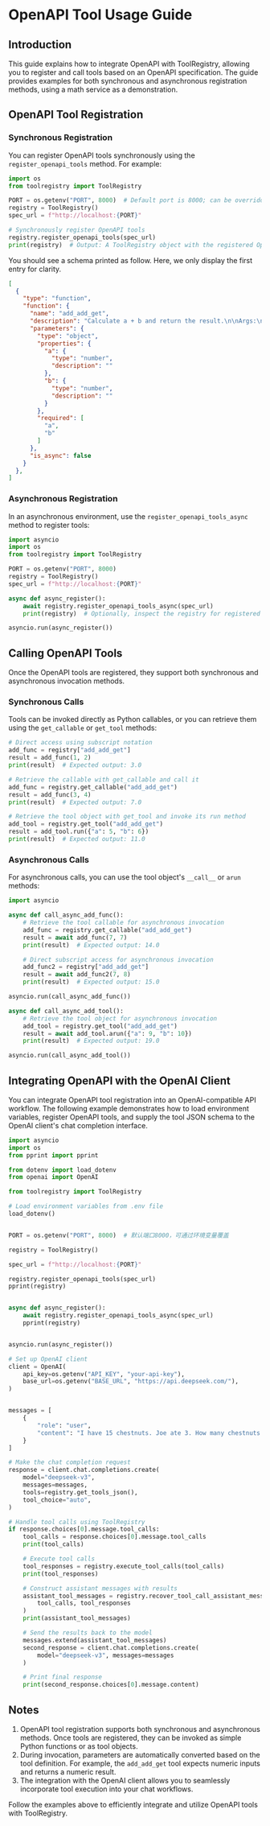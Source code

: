 # OpenAPI Tool Usage Guide

## Introduction

This guide explains how to integrate OpenAPI with ToolRegistry, allowing you to register and call tools based on an OpenAPI specification. The guide provides examples for both synchronous and asynchronous registration methods, using a math service as a demonstration.

## OpenAPI Tool Registration

### Synchronous Registration

You can register OpenAPI tools synchronously using the `register_openapi_tools` method. For example:

```python
import os
from toolregistry import ToolRegistry

PORT = os.getenv("PORT", 8000)  # Default port is 8000; can be overridden by an environment variable
registry = ToolRegistry()
spec_url = f"http://localhost:{PORT}"

# Synchronously register OpenAPI tools
registry.register_openapi_tools(spec_url)
print(registry)  # Output: A ToolRegistry object with the registered OpenAPI tools
```

You should see a schema printed as follow. Here, we only display the first entry for clarity.

```json
[
  {
    "type": "function",
    "function": {
      "name": "add_add_get",
      "description": "Calculate a + b and return the result.\n\nArgs:\n    a (float): The first operand.\n    b (float): The second operand.\n\nReturns:\n    dict: A dictionary containing the key \"result\" with the sum of a and b.",
      "parameters": {
        "type": "object",
        "properties": {
          "a": {
            "type": "number",
            "description": ""
          },
          "b": {
            "type": "number",
            "description": ""
          }
        },
        "required": [
          "a",
          "b"
        ]
      },
      "is_async": false
    }
  },
]
```

### Asynchronous Registration

In an asynchronous environment, use the `register_openapi_tools_async` method to register tools:

```python
import asyncio
import os
from toolregistry import ToolRegistry

PORT = os.getenv("PORT", 8000)
registry = ToolRegistry()
spec_url = f"http://localhost:{PORT}"

async def async_register():
    await registry.register_openapi_tools_async(spec_url)
    print(registry)  # Optionally, inspect the registry for registered tools

asyncio.run(async_register())
```

## Calling OpenAPI Tools

Once the OpenAPI tools are registered, they support both synchronous and asynchronous invocation methods.

### Synchronous Calls

Tools can be invoked directly as Python callables, or you can retrieve them using the `get_callable` or `get_tool` methods:

```python
# Direct access using subscript notation
add_func = registry["add_add_get"]
result = add_func(1, 2)
print(result)  # Expected output: 3.0

# Retrieve the callable with get_callable and call it
add_func = registry.get_callable("add_add_get")
result = add_func(3, 4)
print(result)  # Expected output: 7.0

# Retrieve the tool object with get_tool and invoke its run method
add_tool = registry.get_tool("add_add_get")
result = add_tool.run({"a": 5, "b": 6})
print(result)  # Expected output: 11.0
```

### Asynchronous Calls

For asynchronous calls, you can use the tool object's `__call__` or `arun` methods:

```python
import asyncio

async def call_async_add_func():
    # Retrieve the tool callable for asynchronous invocation
    add_func = registry.get_callable("add_add_get")
    result = await add_func(7, 7)
    print(result)  # Expected output: 14.0

    # Direct subscript access for asynchronous invocation
    add_func2 = registry["add_add_get"]
    result = await add_func2(7, 8)
    print(result)  # Expected output: 15.0

asyncio.run(call_async_add_func())

async def call_async_add_tool():
    # Retrieve the tool object for asynchronous invocation
    add_tool = registry.get_tool("add_add_get")
    result = await add_tool.arun({"a": 9, "b": 10})
    print(result)  # Expected output: 19.0

asyncio.run(call_async_add_tool())
```

## Integrating OpenAPI with the OpenAI Client

You can integrate OpenAPI tool registration into an OpenAI-compatible API workflow. The following example demonstrates how to load environment variables, register OpenAPI tools, and supply the tool JSON schema to the OpenAI client's chat completion interface.

```python
import asyncio
import os
from pprint import pprint

from dotenv import load_dotenv
from openai import OpenAI

from toolregistry import ToolRegistry

# Load environment variables from .env file
load_dotenv()


PORT = os.getenv("PORT", 8000)  # 默认端口8000，可通过环境变量覆盖

registry = ToolRegistry()

spec_url = f"http://localhost:{PORT}"

registry.register_openapi_tools(spec_url)
pprint(registry)


async def async_register():
    await registry.register_openapi_tools_async(spec_url)
    pprint(registry)


asyncio.run(async_register())

# Set up OpenAI client
client = OpenAI(
    api_key=os.getenv("API_KEY", "your-api-key"),
    base_url=os.getenv("BASE_URL", "https://api.deepseek.com/"),
)


messages = [
    {
        "role": "user",
        "content": "I have 15 chestnuts. Joe ate 3. How many chestnuts do I have left?",
    }
]

# Make the chat completion request
response = client.chat.completions.create(
    model="deepseek-v3",
    messages=messages,
    tools=registry.get_tools_json(),
    tool_choice="auto",
)

# Handle tool calls using ToolRegistry
if response.choices[0].message.tool_calls:
    tool_calls = response.choices[0].message.tool_calls
    print(tool_calls)

    # Execute tool calls
    tool_responses = registry.execute_tool_calls(tool_calls)
    print(tool_responses)

    # Construct assistant messages with results
    assistant_tool_messages = registry.recover_tool_call_assistant_message(
        tool_calls, tool_responses
    )
    print(assistant_tool_messages)

    # Send the results back to the model
    messages.extend(assistant_tool_messages)
    second_response = client.chat.completions.create(
        model="deepseek-v3", messages=messages
    )

    # Print final response
    print(second_response.choices[0].message.content)
```

## Notes

1. OpenAPI tool registration supports both synchronous and asynchronous methods. Once tools are registered, they can be invoked as simple Python functions or as tool objects.
2. During invocation, parameters are automatically converted based on the tool definition. For example, the `add_add_get` tool expects numeric inputs and returns a numeric result.
3. The integration with the OpenAI client allows you to seamlessly incorporate tool execution into your chat workflows.

Follow the examples above to efficiently integrate and utilize OpenAPI tools with ToolRegistry.
